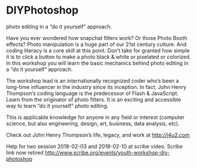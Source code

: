 # DIYPhotoshop
photo editing in a “do it yourself” approach.

Have you ever wondered how snapchat filters work? Or those Photo Booth effects?
Photo manipulation is a huge part of our 21st century culture. And coding
literacy is a core skill at this point. Don’t take for granted how simple it is
to click a button to make a photo black & white or pixelated or colorized. In
this workshop you will learn the basic mechanics behind photo editing in a “do
it yourself” approach.

The workshop lead is an internationally recognized coder who’s been a long-time
influencer in the industry since its inception. In fact, John Henry Thompson’s
coding language is the predecessor of Flash & JavaScript. Learn from the
originator of photo filters. It is an exciting and accessible way to learn “do
it yourself” photo editing.

This is applicable knowledge for anyone in any field or interest (computer
science, but also engineering, design, art, business, data analysis, etc).

Check out John Henry Thompson’s life, legacy, and work at http://j4u2.com

Help for two session 2018-02-03 and 2018-02-10 at scribe video.
Scribe link now retired
http://www.scribe.org/events/youth-workshop-diy-photoshop

